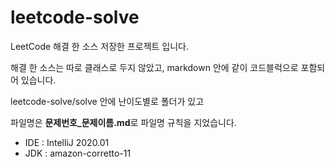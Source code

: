 # leetcode-solve
LeetCode 해결 한 소스 저장한 프로젝트 입니다.

해결 한 소스는 따로 클래스로 두지 않았고, markdown 안에 같이 코드블럭으로 포함되어 있습니다.


leetcode-solve/solve 안에 난이도별로 폴더가 있고

파일명은 **문제번호_문제이름.md**로 파일명 규칙을 지었습니다.

- IDE : IntelliJ 2020.01
- JDK : amazon-corretto-11
